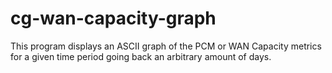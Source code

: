 # cg-wan-capacity-graph
This program displays an ASCII graph of the PCM or WAN Capacity metrics for a given time period going back an arbitrary amount of days.
